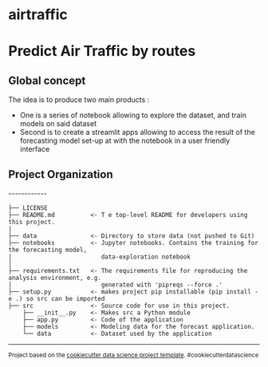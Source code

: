 airtraffic
==============================

Predict Air Traffic by routes
============================
<h2> Global concept </h2>

The idea is to produce two main products : 
- One is a series of notebook allowing to explore the dataset, and train models on said dataset
- Second is to create a streamlit apps allowing to access the result of the forecasting model set-up at with the notebook in a user friendly interface 


<h2> Project Organization </h2 >
------------

    ├── LICENSE
    ├── README.md          <- T e top-level README for developers using this project.
    |
    ├── data               <- Directory to store data (not pushed to Git)
    ├── notebooks          <- Jupyter notebooks. Contains the training for the forecasting model,              
    |                         data-exploration notebook 
    │
    ├── requirements.txt   <- The requirements file for reproducing the analysis environment, e.g.
    │                         generated with 'pipreqs --force .'
    ├── setup.py           <- makes project pip installable (pip install -e .) so src can be imported
    ├── src                <- Source code for use in this project.
        ├── __init__.py    <- Makes src a Python module
        ├── app.py         <- Code of the application
        ├── models         <- Modeling data for the forecast application.
        └── data           <- Dataset used by the application
     
--------

<p><small>Project based on the <a target="_blank" href="http://git.equancy.io/tools/cookiecutter-data-science-project/">cookiecutter data science project template</a>. #cookiecutterdatascience</small></p>
